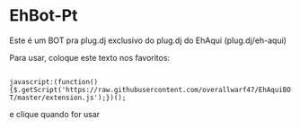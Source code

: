 # EhBot-Pt

Este é um BOT pra plug.dj exclusivo do plug.dj do EhAqui (plug.dj/eh-aqui)

Para usar, coloque este texto nos favoritos:

<code>
javascript:(function(){$.getScript('https://raw.githubusercontent.com/overallwarf47/EhAquiBOT/master/extension.js');})();
</code>

e clique quando for usar

